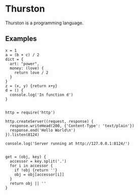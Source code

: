 Thurston
========
Thurston is a programming language.

Examples
--------
    x = 1
    a = (b + c) / 2
    dict = {
      art: "power",
      money: (love) {
        return love / 2
      }
    }
    z = (x, y) {return x+y}
    d = () {
      console.log('In function d')
    }


    http = require('http')

    http.createServer((request, response) {
      response.writeHead(200, {'Content-Type': 'text/plain'})
      response.end('Hello World\n')
    }).listen(8124)

    console.log('Server running at http://127.0.0.1:8124/')


    get = (obj, key) {
      accessor = key.split('.')
      for i in accessor {
        if !obj {return ''}
        obj = obj[accessor[i]]
      }
      return obj || ''
    }
